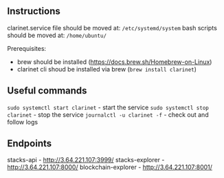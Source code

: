 ## Instructions
clarinet.service file should be moved at: `/etc/systemd/system`
bash scripts should be moved at: `/home/ubuntu/`

Prerequisites:
* brew should be installed (https://docs.brew.sh/Homebrew-on-Linux)
* clarinet cli shoud be installed via brew (`brew install clarinet`)


## Useful commands
`sudo systemctl start clarinet` - start the service
`sudo systemctl stop clarinet` - stop the service
`journalctl -u clarinet -f` - check out and follow logs

## Endpoints
stacks-api - http://3.64.221.107:3999/
stacks-explorer - http://3.64.221.107:8000/
blockchain-explorer - http://3.64.221.107:8001/
